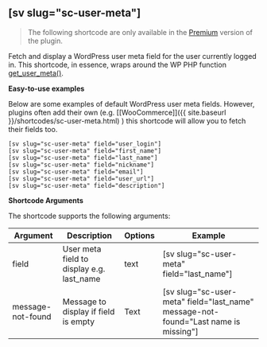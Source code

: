 ## [sv slug="sc-user-meta"]

> The following shortcode are only available in the [Premium](https://shop.yeken.uk/product/shortcode-variables/) version of the plugin.

Fetch and display a WordPress user meta field for the user currently logged in. This shortcode, in essence, wraps around the WP PHP function [get_user_meta()](https://developer.wordpress.org/reference/functions/get_user_meta/).

**Easy-to-use examples**

Below are some examples of default WordPress user meta fields. However, plugins often add their own (e.g. [[WooCommerce]]({{ site.baseurl }}/shortcodes/sc-user-meta.html) ) this shortcode will allow you to fetch their fields too.


```
[sv slug="sc-user-meta" field="user_login"]
[sv slug="sc-user-meta" field="first_name"]
[sv slug="sc-user-meta" field="last_name"]
[sv slug="sc-user-meta" field="nickname"]
[sv slug="sc-user-meta" field="email"]
[sv slug="sc-user-meta" field="user_url"]
[sv slug="sc-user-meta" field="description"]
```

**Shortcode Arguments**

The shortcode supports the following arguments:

| Argument          | Description                                                                              | Options                                         | Example |
|-------------------|------------------------------------------------------------------------------------------|-------------------------------------------------|--|
| field             | User meta field to display e.g. last_name                                                                    | text                                            | [sv slug="sc-user-meta" field="last_name"]
| message-not-found             | Message to display if field is empty    | Text                        | [sv slug="sc-user-meta" field="last_name" message-not-found="Last name is missing"]